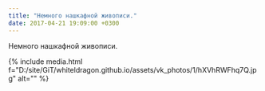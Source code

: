 ```yaml
---
title: "Немного нашкафной живописи."
date: 2017-04-21 19:09:00 +0300
---
```


Немного нашкафной живописи.

{% include media.html f="D:/site/GiT/whiteldragon.github.io/assets/vk_photos/1/hXVhRWFhq7Q.jpg" alt="" %}
